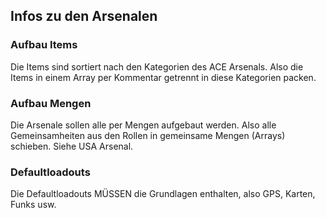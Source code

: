 ## Infos zu den Arsenalen
### Aufbau Items
Die Items sind sortiert nach den Kategorien des ACE Arsenals.
Also die Items in einem Array per Kommentar getrennt in diese Kategorien packen.

### Aufbau Mengen
Die Arsenale sollen alle per Mengen aufgebaut werden. Also alle Gemeinsamheiten aus den Rollen
in gemeinsame Mengen (Arrays) schieben. Siehe USA Arsenal.

### Defaultloadouts
Die Defaultloadouts MÜSSEN die Grundlagen enthalten, also GPS, Karten, Funks usw.
